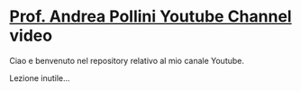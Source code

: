 # [Prof. Andrea Pollini Youtube Channel](http://bit.ly/AndreaPolliniYT) video

Ciao e benvenuto nel repository relativo al mio canale Youtube.

Lezione inutile...
